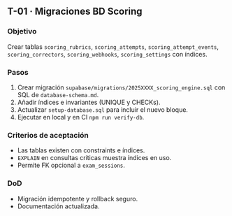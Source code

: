 ## T-01 · Migraciones BD Scoring

### Objetivo

Crear tablas `scoring_rubrics`, `scoring_attempts`, `scoring_attempt_events`, `scoring_correctors`, `scoring_webhooks`, `scoring_settings` con índices.

### Pasos

1. Crear migración `supabase/migrations/2025XXXX_scoring_engine.sql` con SQL de `database-schema.md`.
2. Añadir índices e invariantes (UNIQUE y CHECKs).
3. Actualizar `setup-database.sql` para incluir el nuevo bloque.
4. Ejecutar en local y en CI `npm run verify-db`.

### Criterios de aceptación

- Las tablas existen con constraints e índices.
- `EXPLAIN` en consultas críticas muestra índices en uso.
- Permite FK opcional a `exam_sessions`.

### DoD

- Migración idempotente y rollback seguro.
- Documentación actualizada.
